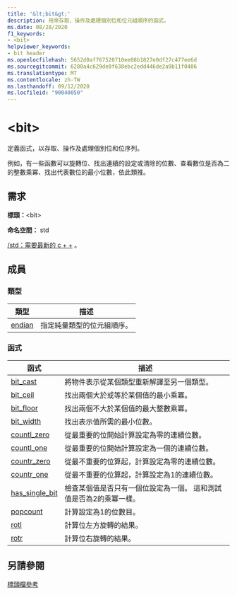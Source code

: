 ```yaml
---
title: '&lt;bit&gt;'
description: 用來存取、操作及處理個別位和位元組順序的函式。
ms.date: 08/28/2020
f1_keywords:
- <bit>
helpviewer_keywords:
- bit header
ms.openlocfilehash: 5652d0af767520710ee08b1827e0df27c477ee6d
ms.sourcegitcommit: 6280a4c629de0f638ebc2edd446de2a9b11f0406
ms.translationtype: MT
ms.contentlocale: zh-TW
ms.lasthandoff: 09/12/2020
ms.locfileid: "90040050"
---
```

# <a name="ltbitgt"></a>&lt;bit&gt;

定義函式，以存取、操作及處理個別位和位序列。

例如，有一些函數可以旋轉位、找出連續的設定或清除的位數、查看數位是否為二的整數乘冪、找出代表數位的最小位數，依此類推。

## <a name="requirements"></a>需求

**標頭：**\<bit>

**命名空間：** std

[/std：需要最新的 c + +](../build/reference/std-specify-language-standard-version.md) 。

## <a name="members"></a>成員

### <a name="types"></a>類型

| 類型 | 描述 |
|--------|----------|
| [endian](bit-enum.md) | 指定純量類型的位元組順序。 |

### <a name="functions"></a>函式

| 函式 | 描述 |
|-----|-----|
|[bit_cast](bit-functions.md#bit_cast) | 將物件表示從某個類型重新解譯至另一個類型。 |
|[bit_ceil](bit-functions.md#bit_ceil) | 找出兩個大於或等於某個值的最小乘冪。 |
|[bit_floor](bit-functions.md#bit_floor) | 找出兩個不大於某個值的最大整數乘冪。 |
|[bit_width](bit-functions.md#bit_width) | 找出表示值所需的最小位數。 |
|[countl_zero](bit-functions.md#countl_zero) | 從最重要的位開始計算設定為零的連續位數。 |
|[countl_one](bit-functions.md#countl_one) | 從最重要的位開始計算設定為一個的連續位數。 |
|[countr_zero](bit-functions.md#countr_zero) | 從最不重要的位算起，計算設定為零的連續位數。 |
|[countr_one](bit-functions.md#countl_one) | 從最不重要的位算起，計算設定為1的連續位數。 |
|[has_single_bit](bit-functions.md#has_single_bit) | 檢查某個值是否只有一個位設定為一個。 這和測試值是否為2的乘冪一樣。 |
|[popcount](bit-functions.md#popcount) | 計算設定為1的位數目。 |
|[rotl](bit-functions.md#rotl) | 計算位左方旋轉的結果。 |
|[rotr](bit-functions.md#rotr) | 計算位右旋轉的結果。 |

## <a name="see-also"></a>另請參閱

[標頭檔參考](cpp-standard-library-header-files.md)